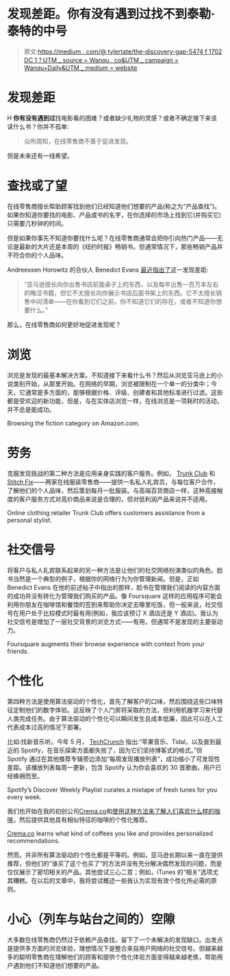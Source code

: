 # 发现差距。你有没有遇到过找不到泰勒·泰特的中号

> 原文:[https://medium . com/@ tylertate/the-discovery-gap-5474 f 1702 DC 1？UTM _ source = Wanqu . co&UTM _ campaign = Wanqu+Daily&UTM _ medium = website](https://medium.com/@tylertate/the-discovery-gap-5474f1702dc1?utm_source=wanqu.co&utm_campaign=Wanqu+Daily&utm_medium=website)

# 发现差距



H **你有没有遇到过**找电影看的困难？或者缺少礼物的灵感？或者不确定接下来该读什么书？你并不孤单:

> 众所周知，在线零售商不善于促进发现。

但是未来还有一线希望。

# 查找或了望

在线零售商擅长帮助顾客找到他们已经知道他们想要的产品(称之为“产品查找”)。如果你知道你要找的电影、产品或书的名字，在你选择的市场上找到它(并购买它)只需要几秒钟的时间。

但是如果你事先不知道你要找什么呢？在线零售商通常会把你引向热门产品——无论是最新的大片还是本周的《纽约时报》畅销书。但通常情况下，那些畅销产品并不符合你的个人品味。

Andreessen Horowitz 的合伙人 Benedict Evans [最近指出了](http://ben-evans.com/benedictevans/2016/7/6/the-facebook-of-ecommerce)这一发现差距:

> “亚马逊擅长向你出售书店前面桌子上的东西，以及每年出售一百万本左右的晦涩书籍，但它不太擅长向你展示书店后面书架上的东西。它不太擅长销售中间清单——在你看到它们之前，你不知道它们的存在，或者不知道你想要什么。”

那么，在线零售商如何更好地促进发现呢？

# 浏览

浏览是发现的最基本解决方案。不知道接下来看什么书？然后从浏览亚马逊上的小说类别开始，从那里开始。在网络的早期，浏览被限制在一个单一的分类中；今天，它通常是多方面的，能够根据价格、评级、创建者和其他标准进行过滤。这些都是受欢迎的新功能，但是，与在实体店浏览一样，在线浏览是一项耗时的活动，并不总是能成功。



Browsing the fiction category on Amazon.com.



# 劳务

克服发现挑战的第二种方法是应用亲身实践的客户服务。例如， [Trunk Club](https://www.trunkclub.com) 和[Stitch Fix](https://www.stitchfix.com)——两家在线服装零售商——提供一名私人礼宾员，与每位客户合作，了解他们的个人品味，然后策划每月一批服装。与高端百货商店一样，这种高接触度的客户服务方式对高价商品来说是合理的，但对低利润产品来说并不适用。



Online clothing retailer Trunk Club offers customers assistance from a personal stylist.



# 社交信号

将客户与私人礼宾联系起来的另一种方法是让他们的社交网络扮演类似的角色。脸书当然是一个典型的例子，根据你的网络行为为你管理新闻。但是，正如 Benedict Evans 在他的前述帖子中指出的那样，脸书在管理我们阅读的内容方面的成功并没有转化为管理我们购买的产品。像 Foursquare 这样的应用程序可能会利用你朋友在咖啡馆和餐馆的签到来帮助你决定去哪里吃饭，但一般来说，社交信号在用户处于比较模式时最有用(例如，我应该预订 X 酒店还是 Y 酒店)。我认为社交信号是增加了一层社交背景的浏览方式——有用，但通常不是发现的主要驱动力。



Foursquare augments their browse experience with context from your friends.



# 个性化

第四种方法是使用算法驱动的个性化，首先了解客户的口味，然后围绕这些口味特征定制他们的数字体验。这反映了个人门房将采取的方法，但利用机器学习来代替人类完成任务。由于算法驱动的个性化可以瞬间发生且成本低廉，因此可以在人工代表成本过高的情况下部署。

比如:找新音乐听。今年 5 月， [TechCrunch](https://techcrunch.com/2016/05/25/playlists-not-blogs/) 指出:“苹果音乐、Tidal，以及直到最近的 Spotify，在音乐探索方面都失败了，因为它们坚持博客式的格式。”但 Spotify 通过在其他推荐专辑旁边添加“每周发现播放列表”，成功缩小了可发现性差距。该播放列表每周一更新，包含 Spotify 认为你会喜欢的 30 首歌曲，用户已经蜂拥而至。



Spotify’s Discover Weekly Playlist curates a mixtape of fresh tunes for you every week.



我们也开始在我的初创公司[Crema.co](https://crema.co/?utm_medium=blog&utm_source=medium&utm_campaign=discovery_gap)和[使用这种方法来了解人们喜欢什么样的咖啡](https://blog.crema.co/the-brew-log-your-coffee-palate-visualized-26c85142932f#.l9g7ael7r)，然后提供其他具有相似特征的咖啡的个性化推荐。



[Crema.co](https://crema.co/?utm_medium=blog&utm_source=medium&utm_campaign=discovery_gap) learns what kind of coffees you like and provides personalized recommendations.



然而，并非所有算法驱动的个性化都是平等的。例如，亚马逊长期以来一直在提供推荐，但他们的“谁买了这个也买了”的方法并没有充分解决偶然发现的问题，而是仅仅展示了密切相关的产品。其他尝试三心二意；例如，iTunes 的“相关”选项尤其糟糕。在以后的文章中，我将尝试概述一些我认为实现有效个性化所必需的原则。

# 小心（列车与站台之间的）空隙

大多数在线零售商仍然过于依赖产品查找，留下了一个未解决的发现缺口。出发点是提供多方面的浏览体验，理想情况下是整合来自用户网络的社交信号。但越来越多的聪明零售商在理解他们的顾客和提供个性化体验方面变得越来越老练，帮助用户遇到他们不知道他们想要的产品。


